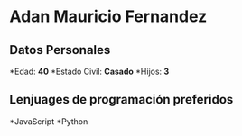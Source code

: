 # Adan Mauricio Fernandez
## Datos Personales
*Edad: **40**
*Estado Civil: **Casado**
*Hijos: **3**
## Lenjuages de programación preferidos
*JavaScript
*Python



